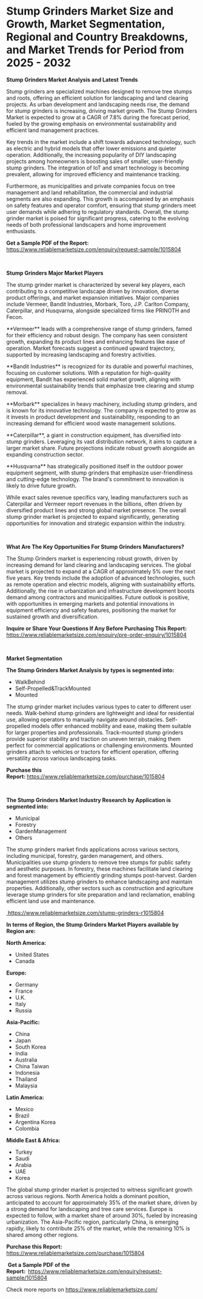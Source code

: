 <p><h1>Stump Grinders Market Size and Growth, Market Segmentation, Regional and Country Breakdowns, and Market Trends for Period from 2025 -  2032</h1></p><p><strong>Stump Grinders Market Analysis and Latest Trends</strong></p>
<p><p>Stump grinders are specialized machines designed to remove tree stumps and roots, offering an efficient solution for landscaping and land clearing projects. As urban development and landscaping needs rise, the demand for stump grinders is increasing, driving market growth. The Stump Grinders Market is expected to grow at a CAGR of 7.8% during the forecast period, fueled by the growing emphasis on environmental sustainability and efficient land management practices.</p><p>Key trends in the market include a shift towards advanced technology, such as electric and hybrid models that offer lower emissions and quieter operation. Additionally, the increasing popularity of DIY landscaping projects among homeowners is boosting sales of smaller, user-friendly stump grinders. The integration of IoT and smart technology is becoming prevalent, allowing for improved efficiency and maintenance tracking. </p><p>Furthermore, as municipalities and private companies focus on tree management and land rehabilitation, the commercial and industrial segments are also expanding. This growth is accompanied by an emphasis on safety features and operator comfort, ensuring that stump grinders meet user demands while adhering to regulatory standards. Overall, the stump grinder market is poised for significant progress, catering to the evolving needs of both professional landscapers and home improvement enthusiasts.</p></p>
<p><strong>Get a Sample PDF of the Report:&nbsp;</strong> <a href="https://www.reliablemarketsize.com/enquiry/request-sample/1015804?utm_campaign=1901&utm_medium=2&utm_source=Github&utm_content=ia&utm_term=16022025&utm_id=stump-grinders">https://www.reliablemarketsize.com/enquiry/request-sample/1015804</a></p>
<p>&nbsp;</p>
<p><strong>Stump Grinders Major Market Players</strong></p>
<p><p>The stump grinder market is characterized by several key players, each contributing to a competitive landscape driven by innovation, diverse product offerings, and market expansion initiatives. Major companies include Vermeer, Bandit Industries, Morbark, Toro, J.P. Carlton Company, Caterpillar, and Husqvarna, alongside specialized firms like PRINOTH and Fecon.</p><p>**Vermeer** leads with a comprehensive range of stump grinders, famed for their efficiency and robust design. The company has seen consistent growth, expanding its product lines and enhancing features like ease of operation. Market forecasts suggest a continued upward trajectory, supported by increasing landscaping and forestry activities.</p><p>**Bandit Industries** is recognized for its durable and powerful machines, focusing on customer solutions. With a reputation for high-quality equipment, Bandit has experienced solid market growth, aligning with environmental sustainability trends that emphasize tree clearing and stump removal.</p><p>**Morbark** specializes in heavy machinery, including stump grinders, and is known for its innovative technology. The company is expected to grow as it invests in product development and sustainability, responding to an increasing demand for efficient wood waste management solutions.</p><p>**Caterpillar**, a giant in construction equipment, has diversified into stump grinders. Leveraging its vast distribution network, it aims to capture a larger market share. Future projections indicate robust growth alongside an expanding construction sector.</p><p>**Husqvarna** has strategically positioned itself in the outdoor power equipment segment, with stump grinders that emphasize user-friendliness and cutting-edge technology. The brand's commitment to innovation is likely to drive future growth.</p><p>While exact sales revenue specifics vary, leading manufacturers such as Caterpillar and Vermeer report revenues in the billions, often driven by diversified product lines and strong global market presence. The overall stump grinder market is projected to expand significantly, generating opportunities for innovation and strategic expansion within the industry.</p></p>
<p>&nbsp;</p>
<p><strong>What Are The Key Opportunities For Stump Grinders Manufacturers?</strong></p>
<p><p>The Stump Grinders market is experiencing robust growth, driven by increasing demand for land clearing and landscaping services. The global market is projected to expand at a CAGR of approximately 5% over the next five years. Key trends include the adoption of advanced technologies, such as remote operation and electric models, aligning with sustainability efforts. Additionally, the rise in urbanization and infrastructure development boosts demand among contractors and municipalities. Future outlook is positive, with opportunities in emerging markets and potential innovations in equipment efficiency and safety features, positioning the market for sustained growth and diversification.</p></p>
<p><strong>Inquire or Share Your Questions If Any Before Purchasing This Report:</strong> <a href="https://www.reliablemarketsize.com/enquiry/pre-order-enquiry/1015804?utm_campaign=1901&utm_medium=2&utm_source=Github&utm_content=ia&utm_term=16022025&utm_id=stump-grinders">https://www.reliablemarketsize.com/enquiry/pre-order-enquiry/1015804</a></p>
<p>&nbsp;</p>
<p><strong>Market Segmentation</strong></p>
<p><strong>The Stump Grinders Market Analysis by types is segmented into:</strong></p>
<p><ul><li>WalkBehind</li><li>Self-Propelled&TrackMounted</li><li>Mounted</li></ul></p>
<p><p>The stump grinder market includes various types to cater to different user needs. Walk-behind stump grinders are lightweight and ideal for residential use, allowing operators to manually navigate around obstacles. Self-propelled models offer enhanced mobility and ease, making them suitable for larger properties and professionals. Track-mounted stump grinders provide superior stability and traction on uneven terrain, making them perfect for commercial applications or challenging environments. Mounted grinders attach to vehicles or tractors for efficient operation, offering versatility across various landscaping tasks.</p></p>
<p><strong>Purchase this Report:&nbsp;</strong><a href="https://www.reliablemarketsize.com/purchase/1015804?utm_campaign=1901&utm_medium=2&utm_source=Github&utm_content=ia&utm_term=16022025&utm_id=stump-grinders">https://www.reliablemarketsize.com/purchase/1015804</a></p>
<p>&nbsp;</p>
<p><strong>The Stump Grinders Market Industry Research by Application is segmented into:</strong></p>
<p><ul><li>Municipal</li><li>Forestry</li><li>GardenManagement</li><li>Others</li></ul></p>
<p><p>The stump grinders market finds applications across various sectors, including municipal, forestry, garden management, and others. Municipalities use stump grinders to remove tree stumps for public safety and aesthetic purposes. In forestry, these machines facilitate land clearing and forest management by efficiently grinding stumps post-harvest. Garden management utilizes stump grinders to enhance landscaping and maintain properties. Additionally, other sectors such as construction and agriculture leverage stump grinders for site preparation and land reclamation, enabling efficient land use and maintenance.</p></p>
<p><a href="https://www.reliablemarketsize.com/stump-grinders-r1015804?utm_campaign=1901&utm_medium=2&utm_source=Github&utm_content=ia&utm_term=16022025&utm_id=stump-grinders">&nbsp;https://www.reliablemarketsize.com/stump-grinders-r1015804</a></p>
<p><strong>In terms of Region, the Stump Grinders Market Players available by Region are:</strong></p>
<p>
    <p> <strong> North America: </strong>
        <ul>
            <li>United States</li>
            <li>Canada</li>
        </ul>
        </p> 
    <p> <strong> Europe: </strong>
        <ul>
            <li>Germany</li>
            <li>France</li>
            <li>U.K.</li>
            <li>Italy</li>
            <li>Russia</li>
        </ul>
        </p> 
    <p> <strong> Asia-Pacific: </strong>
        <ul>
            <li>China</li>
            <li>Japan</li>
            <li>South Korea</li>
            <li>India</li>
            <li>Australia</li>
            <li>China Taiwan</li>
            <li>Indonesia</li>
            <li>Thailand</li>
            <li>Malaysia</li>
        </ul>
        </p> 
    <p> <strong> Latin America: </strong>
        <ul>
            <li>Mexico</li>
            <li>Brazil</li>
            <li>Argentina Korea</li>
            <li>Colombia</li>
        </ul>
        </p> 
    <p> <strong> Middle East & Africa: </strong>
        <ul>
            <li>Turkey</li>
            <li>Saudi</li>
            <li>Arabia</li>
            <li>UAE</li>
            <li>Korea</li>
        </ul>
    </p>
    </p>
<p><p>The global stump grinder market is projected to witness significant growth across various regions. North America holds a dominant position, anticipated to account for approximately 35% of the market share, driven by a strong demand for landscaping and tree care services. Europe is expected to follow, with a market share of around 30%, fueled by increasing urbanization. The Asia-Pacific region, particularly China, is emerging rapidly, likely to contribute 25% of the market, while the remaining 10% is shared among other regions.</p></p>
<p><strong>Purchase this Report: </strong><a href="https://www.reliablemarketsize.com/purchase/1015804?utm_campaign=1901&utm_medium=2&utm_source=Github&utm_content=ia&utm_term=16022025&utm_id=stump-grinders">https://www.reliablemarketsize.com/purchase/1015804</a></p>
<p>&nbsp;<strong>Get a Sample PDF of the Report:&nbsp;&nbsp;</strong><a href="https://www.reliablemarketsize.com/enquiry/request-sample/1015804?utm_campaign=1901&utm_medium=2&utm_source=Github&utm_content=ia&utm_term=16022025&utm_id=stump-grinders">https://www.reliablemarketsize.com/enquiry/request-sample/1015804</a></p>
<p><strong></strong></p>
<p>Check more reports on <a href="https://www.reliablemarketsize.com/?utm_campaign=1901&utm_medium=2&utm_source=Github&utm_content=ia&utm_term=16022025&utm_id=stump-grinders">https://www.reliablemarketsize.com/</a></p>